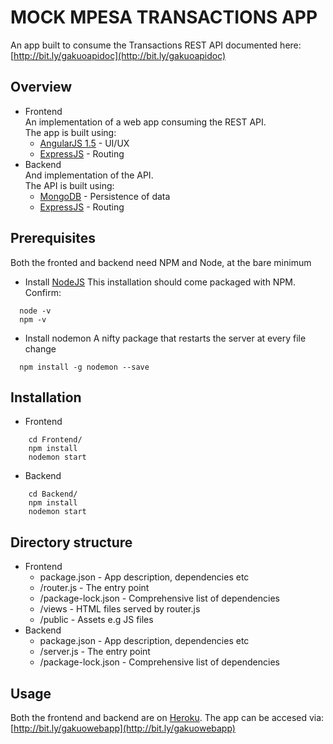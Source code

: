 MOCK MPESA TRANSACTIONS APP
===========================

An app built to consume the Transactions REST API documented here: [http://bit.ly/gakuoapidoc](http://bit.ly/gakuoapidoc)

Overview
---------

*   Frontend  
    An implementation of a web app consuming the REST API.  
    The app is built using:  
    *   [AngularJS 1.5](https://angularjs.org/) - UI/UX
    *   [ExpressJS](https://expressjs.com/) - Routing
*   Backend  
    And implementation of the API.  
    The API is built using:
    *   [MongoDB](https://www.mongodb.com/) - Persistence of data
    *   [ExpressJS](https://expressjs.com/) - Routing

Prerequisites
------------
Both the fronted and backend need NPM and Node, at the bare minimum
* Install [NodeJS](https://nodejs.org/en/)
  This installation should come packaged with NPM. Confirm:
```
  node -v
  npm -v
```
* Install nodemon
  A nifty package that restarts the server at every file change
```
  npm install -g nodemon --save
```

Installation
------------

*   Frontend  
```
    cd Frontend/  
    npm install  
    nodemon start
```
*   Backend  
```
    cd Backend/  
    npm install  
    nodemon start
```

Directory structure
-------------------

*   Frontend  
    *   package.json - App description, dependencies etc
    *   /router.js - The entry point
    *   /package-lock.json - Comprehensive list of dependencies
    *   /views - HTML files served by router.js
    *   /public - Assets e.g JS files
*   Backend  
    *   package.json - App description, dependencies etc
    *   /server.js - The entry point
    *   /package-lock.json - Comprehensive list of dependencies

Usage
-----

Both the frontend and backend are on [Heroku](https://www.heroku.com/). The app can be accesed via:[http://bit.ly/gakuowebapp](http://bit.ly/gakuowebapp)
